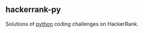 ## hackerrank-py

Solutions of [python](https://www.hackerrank.com/domains/python) coding challenges on HackerRank.
